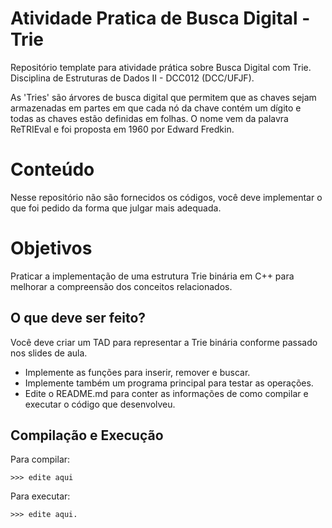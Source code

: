 # Atividade Pratica de Busca Digital - Trie

Repositório template para atividade prática sobre Busca Digital com Trie. Disciplina de Estruturas de Dados II - DCC012 (DCC/UFJF).

As 'Tries' são árvores de busca digital que permitem que as chaves sejam armazenadas em partes em que cada nó da chave contém um dígito e todas as chaves estão definidas em folhas. O nome vem da palavra ReTRIEval e foi proposta em 1960 por Edward Fredkin.

# Conteúdo

Nesse repositório não são fornecidos os códigos, você deve implementar o que foi pedido da forma que julgar mais adequada.

# Objetivos

Praticar a implementação de uma estrutura Trie binária em C++ para melhorar a compreensão dos conceitos relacionados.  

## O que deve ser feito?

Você deve criar um TAD para representar a Trie binária conforme passado nos slides de aula.

- Implemente as funções para inserir, remover e buscar.
- Implemente também um programa principal para testar as operações.
- Edite o README.md para conter as informações de como compilar e executar o código que desenvolveu.

## Compilação e Execução

Para compilar:

```
>>> edite aqui
```

Para executar:

```
>>> edite aqui.
```

